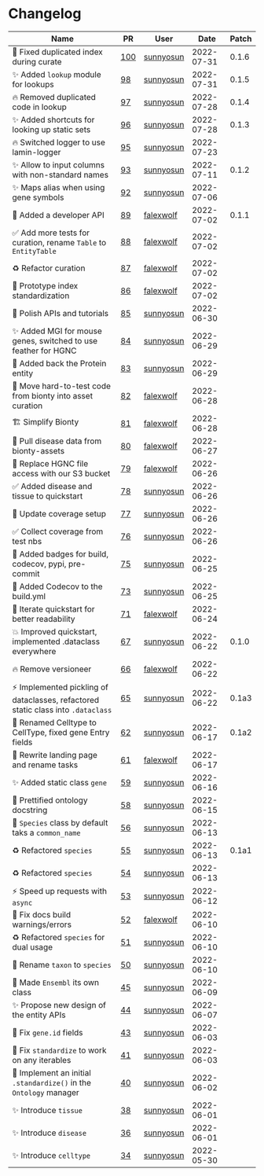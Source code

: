 # Changelog

<!-- prettier-ignore -->
Name | PR | User | Date | Patch
--- | --- | --- | --- | ---
🐛 Fixed duplicated index during curate | [100](https://github.com/laminlabs/bionty/pull/100) | [sunnyosun](https://github.com/sunnyosun) | 2022-07-31 | 0.1.6
✨ Added `lookup` module for lookups | [98](https://github.com/laminlabs/bionty/pull/98) | [sunnyosun](https://github.com/sunnyosun) | 2022-07-31 | 0.1.5
🔥 Removed duplicated code in lookup | [97](https://github.com/laminlabs/bionty/pull/97) | [sunnyosun](https://github.com/sunnyosun) | 2022-07-28 | 0.1.4
✨ Added shortcuts for looking up static sets | [96](https://github.com/laminlabs/bionty/pull/96) | [sunnyosun](https://github.com/sunnyosun) | 2022-07-28 | 0.1.3
🔥 Switched logger to use lamin-logger | [95](https://github.com/laminlabs/bionty/pull/95) | [sunnyosun](https://github.com/sunnyosun) | 2022-07-23 |
✨ Allow to input columns with non-standard names | [93](https://github.com/laminlabs/bionty/pull/93) | [sunnyosun](https://github.com/sunnyosun) | 2022-07-11 | 0.1.2
✨ Maps alias when using gene symbols | [92](https://github.com/laminlabs/bionty/pull/92) | [sunnyosun](https://github.com/sunnyosun) | 2022-07-06 |
🎨  Added a developer API | [89](https://github.com/laminlabs/bionty/pull/89) | [falexwolf](https://github.com/falexwolf) | 2022-07-02 | 0.1.1
✅ Add more tests for curation, rename `Table` to `EntityTable` | [88](https://github.com/laminlabs/bionty/pull/88) | [falexwolf](https://github.com/falexwolf) | 2022-07-02 |
♻️ Refactor curation | [87](https://github.com/laminlabs/bionty/pull/87) | [falexwolf](https://github.com/falexwolf) | 2022-07-02 |
📝 Prototype index standardization | [86](https://github.com/laminlabs/bionty/pull/86) | [falexwolf](https://github.com/falexwolf) | 2022-07-02 |
🎨 Polish APIs and tutorials | [85](https://github.com/laminlabs/bionty/pull/85) | [sunnyosun](https://github.com/sunnyosun) | 2022-06-30 |
✨ Added MGI for mouse genes, switched to use feather for HGNC | [84](https://github.com/laminlabs/bionty/pull/84) | [sunnyosun](https://github.com/sunnyosun) | 2022-06-29 |
🍱 Added back the Protein entity | [83](https://github.com/laminlabs/bionty/pull/83) | [sunnyosun](https://github.com/sunnyosun) | 2022-06-29 |
🚚 Move hard-to-test code from bionty into asset curation | [82](https://github.com/laminlabs/bionty/pull/82) | [falexwolf](https://github.com/falexwolf) | 2022-06-28 |
🏗️ Simplify Bionty | [81](https://github.com/laminlabs/bionty/pull/81) | [falexwolf](https://github.com/falexwolf) | 2022-06-28 |
🚸 Pull disease data from bionty-assets | [80](https://github.com/laminlabs/bionty/pull/80) | [falexwolf](https://github.com/falexwolf) | 2022-06-27 |
🚸 Replace HGNC file access with our S3 bucket | [79](https://github.com/laminlabs/bionty/pull/79) | [falexwolf](https://github.com/falexwolf) | 2022-06-26 |
✅ Added disease and tissue to quickstart | [78](https://github.com/laminlabs/bionty/pull/78) | [sunnyosun](https://github.com/sunnyosun) | 2022-06-26 |
👷 Update coverage setup | [77](https://github.com/laminlabs/bionty/pull/77) | [sunnyosun](https://github.com/sunnyosun) | 2022-06-26 |
✅ Collect coverage from test nbs | [76](https://github.com/laminlabs/bionty/pull/76) | [sunnyosun](https://github.com/sunnyosun) | 2022-06-26 |
💄 Added badges for build, codecov, pypi, pre-commit  | [75](https://github.com/laminlabs/bionty/pull/75) | [sunnyosun](https://github.com/sunnyosun) | 2022-06-25 |
👷 Added Codecov to the build.yml | [73](https://github.com/laminlabs/bionty/pull/73) | [sunnyosun](https://github.com/sunnyosun) | 2022-06-25 |
📝 Iterate quickstart for better readability | [71](https://github.com/laminlabs/bionty/pull/71) | [falexwolf](https://github.com/falexwolf) | 2022-06-24 |
💥 Improved quickstart, implemented .dataclass everywhere | [67](https://github.com/laminlabs/bionty/pull/67) | [sunnyosun](https://github.com/sunnyosun) | 2022-06-22 | 0.1.0
🔥 Remove versioneer | [66](https://github.com/laminlabs/bionty/pull/66) | [falexwolf](https://github.com/falexwolf) | 2022-06-22 |
⚡ Implemented pickling of dataclasses, refactored static class into `.dataclass` | [65](https://github.com/laminlabs/bionty/pull/65) | [sunnyosun](https://github.com/sunnyosun) | 2022-06-22 | 0.1a3
🚚 Renamed Celltype to CellType, fixed gene Entry fields | [62](https://github.com/laminlabs/bionty/pull/62) | [sunnyosun](https://github.com/sunnyosun) | 2022-06-17 | 0.1a2
📝 Rewrite landing page and rename tasks | [61](https://github.com/laminlabs/bionty/pull/61) | [falexwolf](https://github.com/falexwolf) | 2022-06-17 |
✨ Added static class `gene` | [59](https://github.com/laminlabs/bionty/pull/59) | [sunnyosun](https://github.com/sunnyosun) | 2022-06-16 |
💄 Prettified ontology docstring | [58](https://github.com/laminlabs/bionty/pull/58) | [sunnyosun](https://github.com/sunnyosun) | 2022-06-15 |
🔨 `Species` class by default taks a `common_name` | [56](https://github.com/laminlabs/bionty/pull/56) | [sunnyosun](https://github.com/sunnyosun) | 2022-06-13 |
♻️ Refactored `species` | [55](https://github.com/laminlabs/bionty/pull/55) | [sunnyosun](https://github.com/sunnyosun) | 2022-06-13 | 0.1a1
♻️ Refactored `species` | [54](https://github.com/laminlabs/bionty/pull/54) | [sunnyosun](https://github.com/sunnyosun) | 2022-06-13 |
⚡ Speed up requests with `async` | [53](https://github.com/laminlabs/bionty/pull/53) | [sunnyosun](https://github.com/sunnyosun) | 2022-06-12 |
💚 Fix docs build warnings/errors | [52](https://github.com/laminlabs/bionty/pull/52) | [falexwolf](https://github.com/falexwolf) | 2022-06-10 |
♻️ Refactored `species` for dual usage | [51](https://github.com/laminlabs/bionty/pull/51) | [sunnyosun](https://github.com/sunnyosun) | 2022-06-10 |
🚚 Rename `taxon` to `species` | [50](https://github.com/laminlabs/bionty/pull/50) | [sunnyosun](https://github.com/sunnyosun) | 2022-06-10 |
🎨 Made `Ensembl` its own class | [45](https://github.com/laminlabs/bionty/pull/45) | [sunnyosun](https://github.com/sunnyosun) | 2022-06-09 |
✨ Propose new design of the entity APIs | [44](https://github.com/laminlabs/bionty/pull/44) | [sunnyosun](https://github.com/sunnyosun) | 2022-06-07 |
🐛 Fix `gene.id` fields | [43](https://github.com/laminlabs/bionty/pull/43) | [sunnyosun](https://github.com/sunnyosun) | 2022-06-03 |
🐛 Fix `standardize` to work on any iterables | [41](https://github.com/laminlabs/bionty/pull/41) | [sunnyosun](https://github.com/sunnyosun) | 2022-06-03 |
🎨 Implement an initial `.standardize()` in the `Ontology` manager | [40](https://github.com/laminlabs/bionty/pull/40) | [sunnyosun](https://github.com/sunnyosun) | 2022-06-02 |
✨ Introduce `tissue` | [38](https://github.com/laminlabs/bionty/pull/38) | [sunnyosun](https://github.com/sunnyosun) | 2022-06-01 |
✨ Introduce `disease` | [36](https://github.com/laminlabs/bionty/pull/36) | [sunnyosun](https://github.com/sunnyosun) | 2022-06-01 |
✨ Introduce `celltype` | [34](https://github.com/laminlabs/bionty/pull/34) | [sunnyosun](https://github.com/sunnyosun) | 2022-05-30 |
